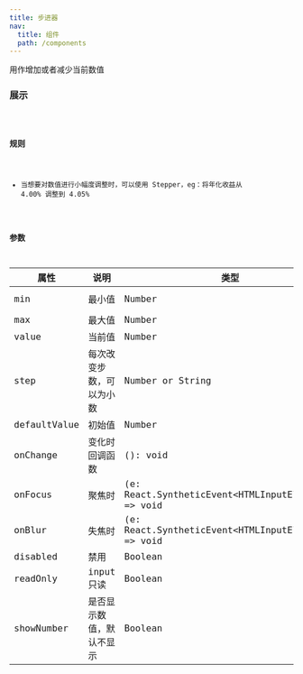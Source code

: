```yaml
---
title: 步进器
nav:
  title: 组件
  path: /components
---
```


用作增加或者减少当前数值

### 展示

<code src="./demo/basic.tsx" />


### 规则

- 当想要对数值进行小幅度调整时，可以使用 Stepper，eg：将年化收益从 4.00% 调整到 4.05%

### 参数

属性 | 说明 | 类型 | 默认值
----|-----|------|------
| min     | 最小值   | Number | -Infinity        |
| max     | 最大值       | Number      | Infinity           |
| value     | 当前值       | Number      |            |
| step     | 每次改变步数，可以为小数  | Number or String      |  1      |
| defaultValue     | 初始值       | Number      |            |
| onChange     | 变化时回调函数      | (): void      |            |
| onFocus     | 聚焦时      | (e: React.SyntheticEvent\<HTMLInputElement\>) => void      |           |
| onBlur     | 失焦时      | (e: React.SyntheticEvent\<HTMLInputElement\>) => void      |            |
| disabled     | 禁用       | Boolean      |      false      |
| readOnly     | input 只读       | Boolean      |      false      |
| showNumber  | 是否显示数值，默认不显示  | Boolean      |      false      |
